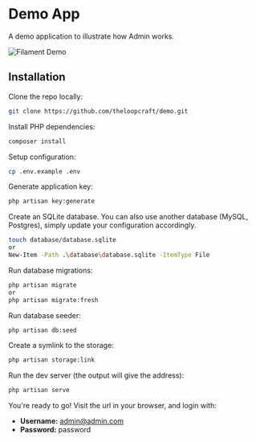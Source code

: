 # Demo App

A demo application to illustrate how Admin works.

![Filament Demo](https://user-images.githubusercontent.com/21066418/180368112-cfccda8d-a442-43e3-8cf3-3ba04f42247d.png)

## Installation

Clone the repo locally:

```sh
git clone https://github.com/theloopcraft/demo.git
```

Install PHP dependencies:

```sh
composer install
```

Setup configuration:

```sh
cp .env.example .env
```

Generate application key:

```sh
php artisan key:generate
```

Create an SQLite database. You can also use another database (MySQL, Postgres), simply update your configuration accordingly.

```sh
touch database/database.sqlite
or
New-Item -Path .\database\database.sqlite -ItemType File
```

Run database migrations:

```sh
php artisan migrate
or
php artisan migrate:fresh
```

Run database seeder:

```sh
php artisan db:seed
```

Create a symlink to the storage:

```sh
php artisan storage:link
```

Run the dev server (the output will give the address):

```sh
php artisan serve
```

You're ready to go! Visit the url in your browser, and login with:

-   **Username:** admin@admin.com
-   **Password:** password
